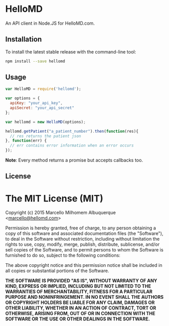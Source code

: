 # HelloMD

An API client in Node.JS for HelloMD.com.

## Installation

To install the latest stable release with the command-line tool:
```sh
npm install --save hellomd
```

## Usage

```javascript
var HelloMD = require('hellomd');

var options = {
  apiKey: "your_api_key",
  apiSecret: "your_api_secret"
};

var hellomd = new HelloMD(options);

hellomd.getPatient("a_patient_number").then(function(res){
  // res returns the patient json
}, function(err) {
  // err contains error information when an error occurs
});
```

__Note__: Every method returns a promise but accepts callbacks too.

## License
# The MIT License (MIT)

Copyright (c) 2015 Marcello Milhomem Albuquerque &lt;marcello@hellomd.com&gt;

Permission is hereby granted, free of charge, to any person obtaining a copy
of this software and associated documentation files (the "Software"), to deal
in the Software without restriction, including without limitation the rights
to use, copy, modify, merge, publish, distribute, sublicense, and/or sell
copies of the Software, and to permit persons to whom the Software is
furnished to do so, subject to the following conditions:

The above copyright notice and this permission notice shall be included in
all copies or substantial portions of the Software.

__THE SOFTWARE IS PROVIDED "AS IS", WITHOUT WARRANTY OF ANY KIND, EXPRESS OR
IMPLIED, INCLUDING BUT NOT LIMITED TO THE WARRANTIES OF MERCHANTABILITY,
FITNESS FOR A PARTICULAR PURPOSE AND NONINFRINGEMENT. IN NO EVENT SHALL THE
AUTHORS OR COPYRIGHT HOLDERS BE LIABLE FOR ANY CLAIM, DAMAGES OR OTHER
LIABILITY, WHETHER IN AN ACTION OF CONTRACT, TORT OR OTHERWISE, ARISING FROM,
OUT OF OR IN CONNECTION WITH THE SOFTWARE OR THE USE OR OTHER DEALINGS IN
THE SOFTWARE.__